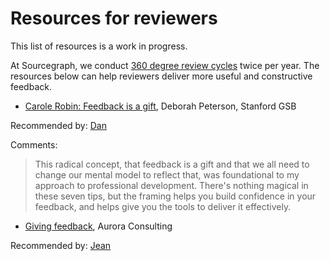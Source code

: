 # Resources for reviewers

This list of resources is a work in progress. 

At Sourcegraph, we conduct [360 degree review cycles](index.md) twice per year. The resources below can help reviewers deliver more useful and constructive feedback.

* [Carole Robin: Feedback is a gift](https://www.gsb.stanford.edu/insights/carole-robin-feedback-gift), Deborah Peterson, Stanford GSB 

Recommended by: [Dan](../../../company/team/index.md#dan-adler-he-him)

Comments:

>This radical concept, that feedback is a gift and that we all need to change our mental model to reflect that, was foundational to my approach to professional development. There's nothing magical in these seven tips, but the framing helps you build confidence in your feedback, and helps give you the tools to deliver it effectively.

* [Giving feedback](https://www.aurorapatents.com/blog/feedback), Aurora Consulting

Recommended by: [Jean](../../../company/team/index.md#jean-du-plessis-he-him)
